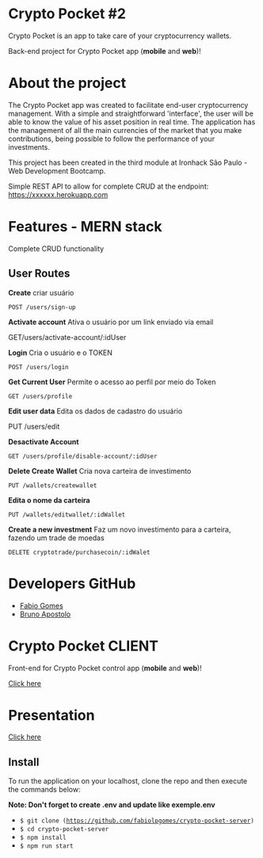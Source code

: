 ﻿# Crypto Pocket #2
 
Crypto Pocket is an app to take care of your cryptocurrency wallets.

Back-end project for Crypto Pocket app (**mobile** and **web**)!

# About the project

The Crypto Pocket app was created to facilitate end-user cryptocurrency management. With a simple and straightforward 'interface', the user will be able to know the value of his asset position in real time. The application has the management of all the main currencies of the market that you make contributions, being possible to follow the performance of your investments.

This project has been created in the third module at Ironhack São Paulo - Web Development Bootcamp.

Simple REST API to allow for complete CRUD  at the endpoint:
https://xxxxxx.herokuapp.com


# Features - MERN stack

Complete CRUD functionality

## User Routes


**Create** criar usuário

    POST /users/sign-up

**Activate account** Ativa o usuário por um link enviado via email

   GET/users/activate-account/:idUser

**Login** Cria o usuário e o TOKEN

    POST /users/login

**Get Current User**  Permite o acesso ao perfil por meio do Token

    GET /users/profile
    
**Edit user data** Edita os dados de cadastro do usuário

  PUT /users/edit

**Desactivate Account**

    GET /users/profile/disable-account/:idUser
    
**Delete Create Wallet** Cria nova carteira de investimento

    PUT /wallets/createwallet

**Edita o nome da carteira**

    PUT /wallets/editwallet/:idWallet

**Create a new investment** Faz um novo investimento para a carteira, fazendo um trade de moedas

    DELETE cryptotrade/purchasecoin/:idWalet


    
# Developers GitHub

- [Fabio Gomes](https://github.com/fabiolpgomes)
- [Bruno Apostolo](https://github.com/brunoapostolo)

# Crypto Pocket CLIENT

Front-end for Crypto Pocket control app (**mobile** and **web**)!

[Click here](https://github.com/fabiolpgomes/crypto-pocket-client)

# Presentation

[Click here](https://www.canva.com/design/DAE6l1qSFZI/xZhufOFHCylg5A8tYSolLw/view?utm_content=DAE6l1qSFZI&utm_campaign=designshare&utm_medium=link&utm_source=sharebutton)

## Install
To run the application on your localhost, clone the repo and then execute the commands below:

**Note: Don't forget to create .env and update like exemple.env**

- <code>$ git clone (https://github.com/fabiolpgomes/crypto-pocket-server)</code>
- <code>$ cd crypto-pocket-server</code>
- <code>$ npm install</code>
- <code>$ npm run start</code>
